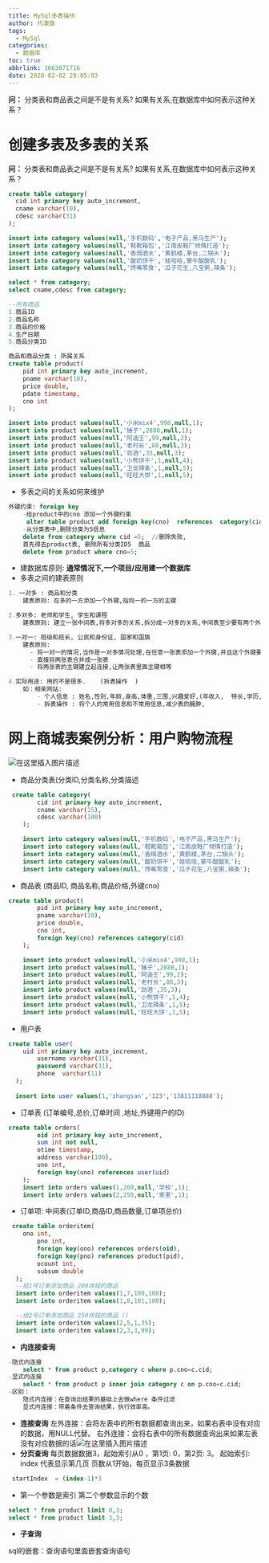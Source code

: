 ```yaml
---
title: MySql多表操作
author: 代澳旗
tags:
  - MySql
categories:
  - 数据库
toc: true
abbrlink: 1663071716
date: 2020-02-02 20:05:03
---
```

**问：** 分类表和商品表之间是不是有关系? 如果有关系,在数据库中如何表示这种关系？
<!--more-->
# 创建多表及多表的关系
 **问：** 分类表和商品表之间是不是有关系? 如果有关系,在数据库中如何表示这种关系？
```sql
create table category(
  cid int primary key auto_increment,
  cname varchar(10),
  cdesc varchar(31)
);

insert into category values(null,'手机数码','电子产品,黑马生产');
insert into category values(null,'鞋靴箱包','江南皮鞋厂倾情打造');
insert into category values(null,'香烟酒水','黄鹤楼,茅台,二锅头');
insert into category values(null,'酸奶饼干','娃哈哈,蒙牛酸酸乳');
insert into category values(null,'馋嘴零食','瓜子花生,八宝粥,辣条');

select * from category;
select cname,cdesc from category;

--所有商品
1.商品ID
2.商品名称
3.商品的价格
4.生产日期
5.商品分类ID

商品和商品分类 : 所属关系
create table product(
	pid int primary key auto_increment,
  	pname varchar(10),
  	price double,
  	pdate timestamp,
  	cno int
);

insert into product values(null,'小米mix4',998,null,1);
insert into product values(null,'锤子',2888,null,1);
insert into product values(null,'阿迪王',99,null,2);
insert into product values(null,'老村长',88,null,3);
insert into product values(null,'劲酒',35,null,3);
insert into product values(null,'小熊饼干',1,null,4);
insert into product values(null,'卫龙辣条',1,null,5);
insert into product values(null,'旺旺大饼',1,null,5);
```

 - 多表之间的关系如何来维护


```sql
外键约束: foreign key
	-给product中的cno 添加一个外键约束
	 alter table product add foreign key(cno)  references  category(cid);
	-从分类表中,删除分类为5信息
	delete from category where cid =5;  //删除失败,
	首先得去product表, 删除所有分类ID5  商品
	delete from product where cno=5;
```
 - 建数据库原则:  **通常情况下,一个项目/应用建一个数据库**
 - 多表之间的建表原则


```sql
1. 一对多 : 商品和分类
    建表原则: 在多的一方添加一个外键,指向一的一方的主键

2.多对多: 老师和学生, 学生和课程
    建表原则: 建立一张中间表,将多对多的关系,拆分成一对多的关系,中间表至少要有两个外键,分别指向原来的那两张表。

3.一对一: 班级和班长, 公民和身份证, 国家和国旗
    建表原则:  
      - 将一对一的情况,当作是一对多情况处理,在任意一张表添加一个外键,并且这个外键要唯一,指向另外一张表
      - 直接将两张表合并成一张表
      - 将两张表的主键建立起连接,让两张表里面主键相等

4.实际用途: 用的不是很多.    (拆表操作  )
	如：相亲网站: 
        - 个人信息 : 姓名,性别,年龄,身高,体重,三围,兴趣爱好,(年收入,  特长,学历, 职业, 择偶目标,要求)
        - 拆表操作 : 将个人的常用信息和不常用信息,减少表的臃肿,
```
# 网上商城表案例分析：用户购物流程

![在这里插入图片描述](https://img-blog.csdnimg.cn/20200221150553826.png?x-oss-process=image/watermark,type_ZmFuZ3poZW5naGVpdGk,shadow_10,text_aHR0cHM6Ly9ibG9nLmNzZG4ubmV0L3dlaXhpbl80NDg2MTM5OQ==,size_16,color_FFFFFF,t_70)
-   商品分类表(分类ID,分类名称,分类描述


```sql
 create table category(
    	cid int primary key auto_increment,
      	cname varchar(15),
      	cdesc varchar(100)
    );

    insert into category values(null,'手机数码','电子产品,黑马生产');
    insert into category values(null,'鞋靴箱包','江南皮鞋厂倾情打造');
    insert into category values(null,'香烟酒水','黄鹤楼,茅台,二锅头');
    insert into category values(null,'酸奶饼干','娃哈哈,蒙牛酸酸乳');
    insert into category values(null,'馋嘴零食','瓜子花生,八宝粥,辣条');
```
-   商品表 (商品ID, 商品名称,商品价格,外键cno)

```sql
create table product(
    	pid int primary key auto_increment,
      	pname varchar(10),
      	price double,
      	cno int,
      	foreign key(cno) references category(cid)
    );

    insert into product values(null,'小米mix4',998,1);
    insert into product values(null,'锤子',2888,1);
    insert into product values(null,'阿迪王',99,2);
    insert into product values(null,'老村长',88,3);
    insert into product values(null,'劲酒',35,3);
    insert into product values(null,'小熊饼干',1,4);
    insert into product values(null,'卫龙辣条',1,5);
    insert into product values(null,'旺旺大饼',1,5);
```

 - 用户表


```sql
create table user(
  	uid int primary key auto_increment,
    	username varchar(31),
    	password varchar(31),
    	phone  varchar(11)
  );
  
  insert into user values(1,'zhangsan','123','13811118888');
```
- 订单表 (订单编号,总价,订单时间 ,地址,外键用户的ID)


```sql
create table orders(
    	oid int primary key auto_increment,
      	sum int not null,
        otime timestamp,
      	address varchar(100),
      	uno int,
      	foreign key(uno) references user(uid)
    );
    insert into orders values(1,200,null,'学校',1);
    insert into orders values(2,250,null,'家里',1);
```

- 订单项: 中间表(订单ID,商品ID,商品数量,订单项总价)

```sql
 create table orderitem(
  	ono int,
    	pno int,
    	foreign key(ono) references orders(oid),
    	foreign key(pno) references product(pid),
    	ocount int,
    	subsum double
  );
  --给1号订单添加商品 200块钱的商品
  insert into orderitem values(1,7,100,100);
  insert into orderitem values(1,8,101,100);

  --给2号订单添加商品 250块钱的商品 ()
  insert into orderitem values(2,5,1,35);
  insert into orderitem values(2,3,3,99);
```

 - **内连接查询**

```sql
-隐式内连接
	select * from product p,category c where p.cno=c.cid;
-显式内连接
	select * from product p inner join category c on p.cno=c.cid;
-区别：
	隐式内连接：在查询出结果的基础上去做where 条件过滤
	显式内连接：带着条件去查询结果，执行效率高。
```

 - **连接查询**
左外连接：会将左表中的所有数据都查询出来，如果右表中没有对应的数据，用NULL代替。
右外连接：会将右表中的所有数据查询出来如果左表没有对应数据的话![在这里插入图片描述](https://img-blog.csdnimg.cn/20200221170140826.jpg?x-oss-process=image/watermark,type_ZmFuZ3poZW5naGVpdGk,shadow_10,text_aHR0cHM6Ly9ibG9nLmNzZG4ubmV0L3dlaXhpbl80NDg2MTM5OQ==,size_16,color_FFFFFF,t_70)
 - **分页查询**
每页数据数据3，起始索引从0 ，第1页: 0，第2页: 3。
起始索引:  index 代表显示第几页 页数从1开始，每页显示3条数据

```sql
 startIndex  = (index-1)*3
```
 - 第一个参数是索引 
第二个参数显示的个数

```sql
select * from product limit 0,3;
select * from product limit 3,3;
```
 - **子查询**

 sql的嵌套：查询语句里面嵌套查询语句
